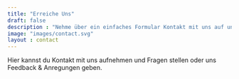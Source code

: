 ```yaml
---
title: "Erreiche Uns"
draft: false
description : "Nehme über ein einfaches Formular Kontakt mit uns auf und stelle Fragen oder gib Feedback/Anregungen!"
image: "images/contact.svg"
layout : contact
---
```


Hier kannst du Kontakt mit uns aufnehmen und Fragen stellen oder uns Feedback & Anregungen geben.